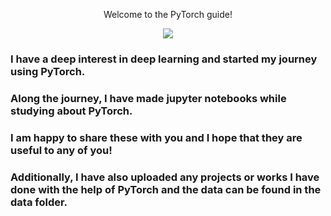 <p align='center'> Welcome to the PyTorch guide!</p>
<p align="center">
  <a href="https://skillicons.dev">
    <img src="https://skillicons.dev/icons?i=pytorch" />
  </a>
</p>


### I have a deep interest in deep learning and started my journey using PyTorch.
### Along the journey, I have made jupyter notebooks while studying about PyTorch.
### I am happy to share these with you and I hope that they are useful to any of you!

### Additionally, I have also uploaded any projects or works I have done with the help of PyTorch and the data can be found in the data folder.